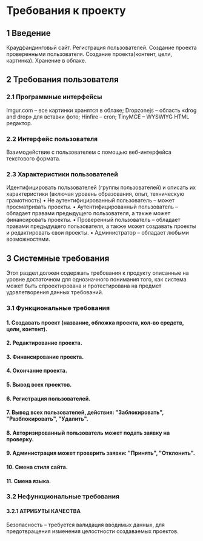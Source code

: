 ﻿# Требования к проекту
## 1 Введение

 Краудфандинговый сайт. 
 Регистрация пользователей. Создание проекта проверенными пользователя. Создание проекта(контент, цели, картинка). Хранение в облаке. 

## 2 Требования пользователя
### 2.1 Программные интерфейсы
Imgur.com – все картинки хранятся в облаке;
Dropzonejs – область «drog and drop» для вставки фото;
Hinfire – cron;
TinyMCE – WYSWIYG HTML редактор.
### 2.2 Интерфейс пользователя
Взаимодействие с пользователем с помощью веб-интерфейса текстового формата.
### 2.3 Характеристики пользователей
Идентифицировать пользователей (группы пользователей) и описать их характеристики (включая уровень образования, опыт, техническую грамотность)
•	Не аутентифицированный пользователь – может просматривать проекты.
•	Аутентифицированный пользователь – обладает правами предыдущего пользователя, а также может финансировать проекты.
•	Проверенный пользователь – обладает правами предыдущего пользователя, а также может создавать проекты и редактировать свои проекты.
•	Администратор – обладает любыми возможностями.
## 3 Системные требования
Этот раздел должен содержать требования к продукту описанные на уровне достаточном для однозначного понимания того, как система может быть спроектирована и протестирована на предмет удовлетворения данных требований.
### 3.1 Функциональные требования
#### 1.	Создавать проект (название, обложка проекта, кол-во средств, цели, контент).
#### 2.	Редактирование проекта.
#### 3.	Финансирование проекта.
#### 4.	Окончание проекта.
#### 5.	Вывод всех проектов.
#### 6.	Регистрация пользователей.
#### 7.	Вывод всех пользователей, действия: "Заблокировать", "Разблокировать", "Удалить".
#### 8. Авторизированный пользователь может подать заявку на проверку.
#### 9. Администрация может проверить заявки: "Принять", "Отклонить".
#### 10. Смена стиля сайта.
#### 11. Смена языка.
### 3.2 Нефункциональные требования
#### 3.2.1 АТРИБУТЫ КАЧЕСТВА
Безопасность – требуется валидация вводимых данных, для предотвращения изменения целостности создаваемых проектов.


